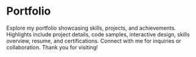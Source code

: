# Portfolio
Explore my portfolio showcasing skills, projects, and achievements. Highlights include project details, code samples, interactive design, skills overview, resume, and certifications. Connect with me for inquiries or collaboration. Thank you for visiting!
